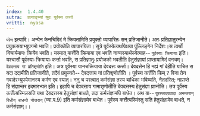 ```yaml
---
index:  1.4.40
sutra:  प्रत्याङ्भ्यां श्रुवः पूर्वस्य कर्त्ता
vritti:  nyasa
---
```


`परेण` इत्यादि। अन्येन केनचिदिदं मे क्रियतामिति प्रयुक्तो व्यापारितः सन् प्रतिजानीते। अतः प्रतिज्ञातुरन्येन प्रयुक्त्सयाभ्युपगमो भवति। प्रयोक्तेति व्यापारयिता। सूत्रे पूर्वस्येत्यर्थापेक्षया पुंल्लिङ्गेन निर्देशः।स त्वर्थो विचार्यमाणः क्रियैव भवति। यस्मात् कर्त्तेति क्रियाया एव भवति नान्यस्यार्थस्येत्याह-- `पूर्वस्याः क्रियायाः` इति। यश्चासौ पूर्वस्याः क्रियायाः कर्त्ता भवति, स प्रतिज्ञातुः प्रयोजको भवतीति हेतुसंज्ञायां प्राप्तायामिदं वनचम्। `देवदत्ताय गां प्रतिशृणोति` इति। अत्र पूर्वस्या यानचक्रियाया देवदत्तः कर्त्ता। देवदत्तेन हि मह्यं गां देहीति याचित स यदा ददामीति प्रतिजानीते, तदैवं प्रयुज्यते-- देवदत्ताय गां प्रतिशृणोतीति । पूर्वस्य कर्त्तेति किम् ? विना तेन गवादेरभ्युपयेमानस्य कर्मण एव स्यात्। ननु च परत्वात् कर्मसंज्ञा तस्य बाधिका भविष्यति, नैतदस्ति; नाप्राप्ते हि संज्ञान्तर इदमारभ्यत इति। इहापि च देवदत्ताय गामाशृणोतीति देवदत्तस्य हेतुसंज्ञा प्राप्नोति। तत्र पूर्वस्य कर्त्तेत्यस्मिन्नसति यथा देवदत्तस्य हेतुसंज्ञां बाधते, तदा कर्मसंज्ञामपि बाधेत। अथ वा-- `पुरस्तादपवादा अनन्तरान् विधीन् बाधन्ते नोत्तरान्` (व्या.प.9) इति कर्मसंज्ञामेव बाधेत। पूर्वस्य कर्त्तेत्यस्मिंस्तु सति हेतुसंज्ञामेव बाधते, न कर्मसंज्ञाम्।।

